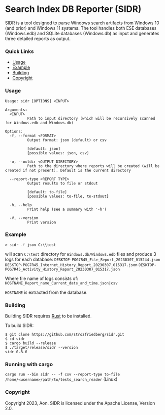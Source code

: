 # Search Index DB Reporter (SIDR)

SIDR is a tool designed to parse Windows search artifacts from Windows 10 (and prior) and Windows 11 systems. The tool handles both ESE databases (Windows.edb) and SQLite databases (Windows.db) as input and generates three detailed reports as output.

### Quick Links

* [Usage](#usage)
* [Example](#example)
* [Building](#building)
* [Copyright](#copyright)


### Usage
```
Usage: sidr [OPTIONS] <INPUT>

Arguments:
  <INPUT>
          Path to input directory (which will be recursively scanned for Windows.edb and Windows.db)

Options:
  -f, --format <FORMAT>
          Output format: json (default) or csv
          
          [default: json]
          [possible values: json, csv]

  -o, --outdir <OUTPUT DIRECTORY>
          Path to the directory where reports will be created (will be created if not present). Default is the current directory

  --report-type <REPORT TYPE>
          Output results to file or stdout

          [default: to-file]
          [possible values: to-file, to-stdout]

  -h, --help
          Print help (see a summary with '-h')

  -V, --version
          Print version
```

### Example

`> sidr -f json C:\\test`

will scan `C:\test` directory for `Windows.db/Windows.edb` files and produce 3 logs for each database:
`DESKTOP-POG7R45_File_Report_20230307_015244.json`
`DESKTOP-POG7R45_Internet_History_Report_20230307_015317.json`
`DESKTOP-POG7R45_Activity_History_Report_20230307_015317.json`

Where file name of logs consists of:
`HOSTNAME_Report_name_Current_date_and_time.json|csv`

`HOSTNAME` is extracted from the database.

### Building

Building SIDR requires [Rust](https://rustup.rs) to be installed. 

To build SIDR:

```
$ git clone https://github.com/strozfriedberg/sidr.git
$ cd sidr
$ cargo build --release
$ ./target/release/sidr --version
sidr 0.8.0
```

### Running with cargo
`cargo run --bin sidr -- -f csv --report-type to-file /home/<username>/path/to/tests_search_reader` (Linux)

### Copyright
Copyright 2023, Aon. SIDR is licensed under the Apache License, Version 2.0.